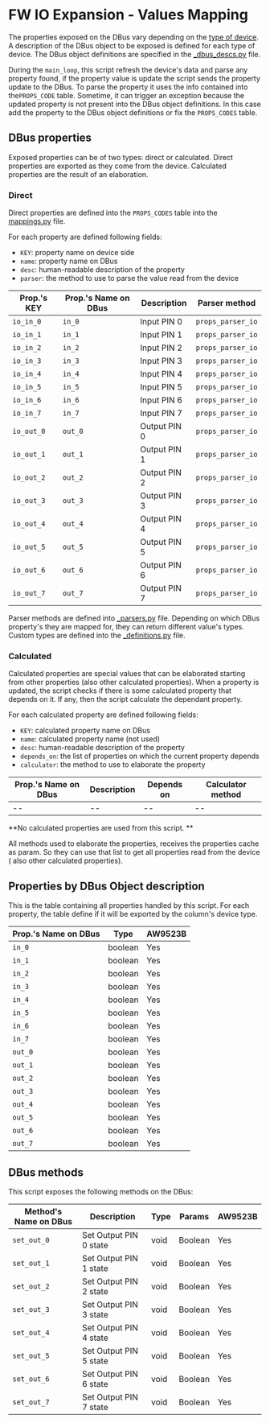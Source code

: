 # FW IO Expansion - Values Mapping

The properties exposed on the DBus vary depending on
the [type of device](supported_devices.md). A description of the
DBus object to be exposed is defined for each type of device. The DBus object
definitions are specified in the
[_dbus_descs.py](/fw_ioexp/ioexp/_dbus_descs.py) file.

During the `main_loop`, this script refresh the device's data and parse any
property found, if the property value is update the script sends the property
update to the DBus. To parse the property it uses the info contained into
the`PROPS_CODE` table. Sometime, it can trigger an exception because the updated
property is not present into the DBus object definitions. In this case add the
property to the DBus object definitions or fix the `PROPS_CODES` table.

## DBus properties

Exposed properties can be of two types: direct or calculated. Direct properties
are exported as they come from the device. Calculated properties are the result
of an elaboration.

### Direct

Direct properties are defined into the `PROPS_CODES` table into
the [mappings.py](/fw_ioexp/ioexp/mappings.py) file.

For each property are defined following fields:

* `KEY`: property name on device side
* `name`: property name on DBus
* `desc`: human-readable description of the property
* `parser`: the method to use to parse the value read from the device

| Prop.'s KEY | Prop.'s Name on DBus | Description  | Parser method        |
|-------------|----------------------|--------------|----------------------|
| `io_in_0`   | `in_0`               | Input PIN 0  | `props_parser_io`    |
| `io_in_1`   | `in_1`               | Input PIN 1  | `props_parser_io`    |
| `io_in_2`   | `in_2`               | Input PIN 2  | `props_parser_io`    |
| `io_in_3`   | `in_3`               | Input PIN 3  | `props_parser_io`    |
| `io_in_4`   | `in_4`               | Input PIN 4  | `props_parser_io`    |
| `io_in_5`   | `in_5`               | Input PIN 5  | `props_parser_io`    |
| `io_in_6`   | `in_6`               | Input PIN 6  | `props_parser_io`    |
| `io_in_7`   | `in_7`               | Input PIN 7  | `props_parser_io`    |
| `io_out_0`  | `out_0`              | Output PIN 0 | `props_parser_io`    |
| `io_out_1`  | `out_1`              | Output PIN 1 | `props_parser_io`    |
| `io_out_2`  | `out_2`              | Output PIN 2 | `props_parser_io`    |
| `io_out_3`  | `out_3`              | Output PIN 3 | `props_parser_io`    |
| `io_out_4`  | `out_4`              | Output PIN 4 | `props_parser_io`    |
| `io_out_5`  | `out_5`              | Output PIN 5 | `props_parser_io`    |
| `io_out_6`  | `out_6`              | Output PIN 6 | `props_parser_io`    |
| `io_out_7`  | `out_7`              | Output PIN 7 | `props_parser_io`    |

Parser methods are defined into [_parsers.py](/fw_ioexp/ioexp/_parsers.py)
file. Depending on which DBus property's they are mapped for, they can return
different value's types.<br/>
Custom types are defined into
the [_definitions.py](/fw_ioexp/ioexp/_definitions.py) file.

### Calculated

Calculated properties are special values that can be elaborated starting from
other properties (also other calculated properties). When a property is updated,
the script checks if there is some calculated property that depends on it. If
any, then the script calculate the dependant property.

For each calculated property are defined following fields:

* `KEY`: calculated property name on DBus
* `name`: calculated property name (not used)
* `desc`: human-readable description of the property
* `depends_on`: the list of properties on which the current property depends
* `calculator`: the method to use to elaborate the property

| Prop.'s Name on DBus | Description | Depends on | Calculator method |
|----------------------|-------------|------------|-------------------|
| --                   | --          | --         | --                |

**No calculated properties are used from this script. **

All methods used to elaborate the properties, receives the properties cache as
param. So they can use that list to get all properties read from the device (
also other calculated properties).

## Properties by DBus Object description

This is the table containing all properties handled by this script. For each
property, the table define if it will be exported by the column's device type.

| Prop.'s Name on DBus          | Type    | AW9523B |
|-------------------------------|---------|---------|
| `in_0`                        | boolean | Yes     |
| `in_1`                        | boolean | Yes     |
| `in_2`                        | boolean | Yes     |
| `in_3`                        | boolean | Yes     |
| `in_4`                        | boolean | Yes     |
| `in_5`                        | boolean | Yes     |
| `in_6`                        | boolean | Yes     |
| `in_7`                        | boolean | Yes     |
| `out_0`                       | boolean | Yes     |
| `out_1`                       | boolean | Yes     |
| `out_2`                       | boolean | Yes     |
| `out_3`                       | boolean | Yes     |
| `out_4`                       | boolean | Yes     |
| `out_5`                       | boolean | Yes     |
| `out_6`                       | boolean | Yes     |
| `out_7`                       | boolean | Yes     |

## DBus methods

This script exposes the following methods on the DBus:

| Method's Name on DBus | Description            | Type | Params    | AW9523B |
|-----------------------|------------------------|------|-----------|---------|
| `set_out_0`           | Set Output PIN 0 state | void | Boolean   | Yes     |
| `set_out_1`           | Set Output PIN 1 state | void | Boolean   | Yes     |
| `set_out_2`           | Set Output PIN 2 state | void | Boolean   | Yes     |
| `set_out_3`           | Set Output PIN 3 state | void | Boolean   | Yes     |
| `set_out_4`           | Set Output PIN 4 state | void | Boolean   | Yes     |
| `set_out_5`           | Set Output PIN 5 state | void | Boolean   | Yes     |
| `set_out_6`           | Set Output PIN 6 state | void | Boolean   | Yes     |
| `set_out_7`           | Set Output PIN 7 state | void | Boolean   | Yes     |
